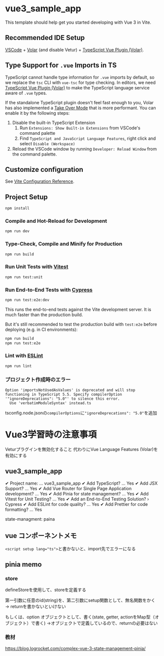 # vue3_sample_app

This template should help get you started developing with Vue 3 in Vite.

## Recommended IDE Setup

[VSCode](https://code.visualstudio.com/) + [Volar](https://marketplace.visualstudio.com/items?itemName=Vue.volar) (and disable Vetur) + [TypeScript Vue Plugin (Volar)](https://marketplace.visualstudio.com/items?itemName=Vue.vscode-typescript-vue-plugin).

## Type Support for `.vue` Imports in TS

TypeScript cannot handle type information for `.vue` imports by default, so we replace the `tsc` CLI with `vue-tsc` for type checking. In editors, we need [TypeScript Vue Plugin (Volar)](https://marketplace.visualstudio.com/items?itemName=Vue.vscode-typescript-vue-plugin) to make the TypeScript language service aware of `.vue` types.

If the standalone TypeScript plugin doesn't feel fast enough to you, Volar has also implemented a [Take Over Mode](https://github.com/johnsoncodehk/volar/discussions/471#discussioncomment-1361669) that is more performant. You can enable it by the following steps:

1. Disable the built-in TypeScript Extension
    1) Run `Extensions: Show Built-in Extensions` from VSCode's command palette
    2) Find `TypeScript and JavaScript Language Features`, right click and select `Disable (Workspace)`
2. Reload the VSCode window by running `Developer: Reload Window` from the command palette.

## Customize configuration

See [Vite Configuration Reference](https://vitejs.dev/config/).

## Project Setup

```sh
npm install
```

### Compile and Hot-Reload for Development

```sh
npm run dev
```

### Type-Check, Compile and Minify for Production

```sh
npm run build
```

### Run Unit Tests with [Vitest](https://vitest.dev/)

```sh
npm run test:unit
```

### Run End-to-End Tests with [Cypress](https://www.cypress.io/)

```sh
npm run test:e2e:dev
```

This runs the end-to-end tests against the Vite development server.
It is much faster than the production build.

But it's still recommended to test the production build with `test:e2e` before deploying (e.g. in CI environments):

```sh
npm run build
npm run test:e2e
```

### Lint with [ESLint](https://eslint.org/)

```sh
npm run lint
```


### プロジェクト作成時のエラー

```
Option 'importsNotUsedAsValues' is deprecated and will stop functioning in TypeScript 5.5. Specify compilerOption '"ignoreDeprecations": "5.0"' to silence this error.
  Use 'verbatimModuleSyntax' instead.ts
```

tsconfig.node.jsonの`compilerOptions`に`"ignoreDeprecations": "5.0"`を追加



# Vue3学習時の注意事項

Veturプラグインを無効化すること
代わりにVue Language Features (Volar)を有効にする


## vue3_sample_app

✔ Project name: … vue3_sample_app
✔ Add TypeScript? … Yes
✔ Add JSX Support? … Yes
✔ Add Vue Router for Single Page Application development? … Yes
✔ Add Pinia for state management? … Yes
✔ Add Vitest for Unit Testing? … Yes
✔ Add an End-to-End Testing Solution? › Cypress
✔ Add ESLint for code quality? … Yes
✔ Add Prettier for code formatting? … Yes

state-managment: paina


## vue コンポーネントメモ

```<script setup lang="ts">```と書かないと、import先でエラーになる

## pinia memo

### store

defineStoreを使用して、storeを定義する

第一引数に任意のid(string)を、第二引数にsetup関数として、無名関数をかく
→ returnを書かないといけない

もしくは、option オブジェクトとして、書く(state, getter, actionをMap型（オブジェクト）で書く)
→オブジェクトで定義しているので、returnの必要はない


### 教材


https://blog.logrocket.com/complex-vue-3-state-management-pinia/
